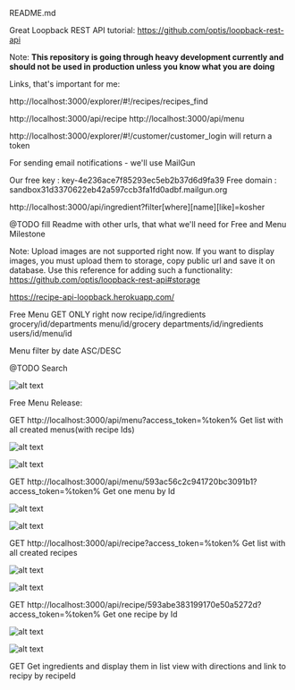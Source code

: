 README.md

Great Loopback REST API tutorial: https://github.com/optis/loopback-rest-api

Note: **This repository is going through heavy development currently and should not be used in production unless you know what you are doing**

Links, that's important for me:

http://localhost:3000/explorer/#!/recipes/recipes_find

http://localhost:3000/api/recipe
http://localhost:3000/api/menu

http://localhost:3000/explorer/#!/customer/customer_login will return a token

For sending email notifications - we'll use MailGun

Our free key : key-4e236ace7f85293ec5eb2b37d6d9fa39
Free domain : sandbox31d3370622eb42a597ccb3fa1fd0adbf.mailgun.org

http://localhost:3000/api/ingredient?filter[where][name][like]=kosher

@TODO fill Readme with other urls, that what we'll need for Free and Menu Milestone

Note: Upload images are not supported right now. If you want to display images, you must upload them to storage, copy public url and save it on database.
Use this reference for adding such a functionality: https://github.com/optis/loopback-rest-api#storage


https://recipe-api-loopback.herokuapp.com/


Free Menu
GET ONLY right now
recipe/id/ingredients
grocery/id/departments
menu/id/grocery
departments/id/ingredients
users/id/menu/id

Menu filter by date ASC/DESC

@TODO Search 

![alt text](https://github.com/atherdon/recipe-api-only/blob/master/img.jpg)


Free Menu Release:

GET http://localhost:3000/api/menu?access_token=%token%
Get list with all created menus(with recipe Ids)

![alt text](https://github.com/atherdon/recipe-api-only/blob/master/gh-pages/LoopBack%20API%20Explorer1.png)

![alt text](https://github.com/atherdon/recipe-api-only/blob/master/gh-pages/LoopBack%20API%20Explorer2.png)

GET http://localhost:3000/api/menu/593ac56c2c941720bc3091b1?access_token=%token%
Get one menu by Id

![alt text](https://github.com/atherdon/recipe-api-only/blob/master/gh-pages/LoopBack%20API%20Explorer3.png)

![alt text](https://github.com/atherdon/recipe-api-only/blob/master/gh-pages/LoopBack%20API%20Explorer4.png)


GET http://localhost:3000/api/recipe?access_token=%token%
Get list with all created recipes

![alt text](https://github.com/atherdon/recipe-api-only/blob/master/gh-pages/LoopBack%20API%20Explorer5.png)

![alt text](https://github.com/atherdon/recipe-api-only/blob/master/gh-pages/LoopBack%20API%20Explorer6.png)

GET http://localhost:3000/api/recipe/593abe383199170e50a5272d?access_token=%token%
Get one recipe by Id

![alt text](https://github.com/atherdon/recipe-api-only/blob/master/gh-pages/LoopBack%20API%20Explorer7.png)

![alt text](https://github.com/atherdon/recipe-api-only/blob/master/gh-pages/LoopBack%20API%20Explorer8.png)

GET 
Get ingredients and display them in list view with directions and link to recipy by recipeId
